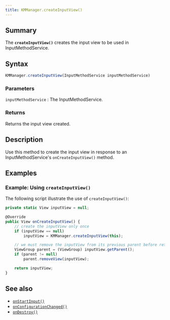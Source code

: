 ```yaml
---
title: KMManager.createInputView()
---
```


## Summary

The **`createInputView()`** creates the input view to be used in
InputMethodService.

## Syntax

``` javascript
KMManager.createInputView(InputMethodService inputMethodService)
```

### Parameters

`inputMethodService`
:   The InputMethodService.

### Returns

Returns the input view created.

## Description

Use this method to create the input view in response to an
InputMethodService's `onCreateInputView()` method.

## Examples

### Example: Using `createInputView()`

The following script illustrate the use of `createInputView()`:

``` javascript
private static View inputView = null;

@Override
public View onCreateInputView() {
    // create the inputView only once
    if (inputView == null)
        inputView = KMManager.createInputView(this);

    // we must remove the inputView from its previous parent before returning it
    ViewGroup parent = (ViewGroup) inputView.getParent();
    if (parent != null)
        parent.removeView(inputView);

    return inputView;
}
```

## See also

-   [`onStartInput()`](onStartInput)
-   [`onConfigurationChanged()`](onConfigurationChanged)
-   [`onDestroy()`](onDestroy)
